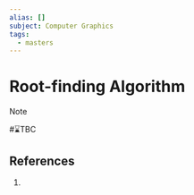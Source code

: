 ```yaml
---
alias: []
subject: Computer Graphics
tags:
  - masters
---
```

# Root-finding Algorithm

>[!note]
> #⌛TBC 

## References
1. 